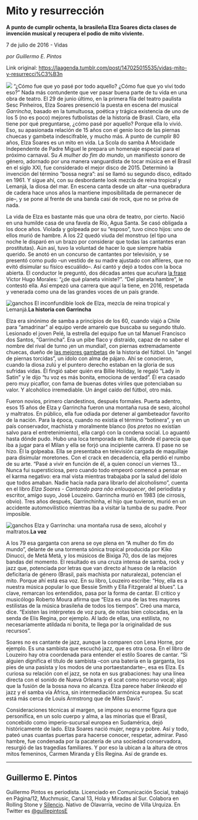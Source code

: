 # Mito y resurrección

**A punto de cumplir ochenta, la brasileña Elza Soares dicta clases de invención musical y recupera el podio de mito viviente.**

7 de julio de 2016 - Vidas

_por Guillermo E. Pintos_

Link original: https://laagenda.tumblr.com/post/147025015535/vidas-mito-y-resurrecci%C3%B3n

![](https://64.media.tumblr.com/bc20dcd9c2d618cb570fa88ddf6f2b03/tumblr_inline_pk0biaXAHS1t6q87u_500.jpg)
 “¿Cómo fue que yo pasé por todo aquello? ¿Cómo fue que yo viví todo eso?” Nada más contundente que ver pasar buena parte de tu vida en una obra de teatro. El 29 de junio último, en la primera fila del teatro paulista Sesc Pinheiros, Elza Soares presenció la puesta en escena del musical *Garrincha*, basado en la tumultuosa, poética y trágica existencia de uno de los 5 (no es poco) mejores futbolistas de la historia de Brasil. Claro, ella tiene por qué preguntarse, ¿cómo pasé por aquello? Porque ella lo vivió. Eso, su apasionada relación de 15 años con el genio loco de las piernas chuecas y gambeta indescifrable, y mucho más. A punto de cumplir 80 años, Elza Soares es un mito en vida. La Scola do samba A Mocidade Independente de Padre Miguel le prepara un homenaje especial para el próximo carnaval. Su *A mulher do fim do mundo*, un manifiesto sonoro de género, adornado por una manera vanguardista de tocar música en el Brasil en el siglo XXI, fue considerado el mejor disco de 2015. Determinó la invención del término “bossa negra”: así se llamó su segundo disco, editado en 1961. Y sigue ahí, con su desbordante look mezcla de reina tropical y Lemanjá, la diosa del mar. En escena canta desde un altar –una quebradura de cadera hace unos años la mantiene imposibilitada de permanecer de pie–, y se pone al frente de una banda casi de rock, que no se priva de nada.

La vida de Elza es bastante más que una obra de teatro, por cierto. Nació en una humilde casa de una favela de Río, Agua Santa. Se casó obligada a los doce años. Violada y golpeada por su “esposo”, tuvo cinco hijos: uno de ellos murió de hambre. A los 22 quedó viuda del monstruo (el tipo una noche le disparó en un brazo por considerar que todas las cantantes eran prostitutas). Aún así, tuvo la voluntad de hacer lo que siempre había querido. Se anotó en un concurso de cantantes por televisión, y se presentó como pudo –un vestido de su madre ajustado con alfileres, que no evitó disimular su físico escuálido–. Así cantó y dejó a todos con la boca abierta. El conductor le preguntó, dos décadas antes que acuñara [la frase](http://www.lanacion.com.ar/1906596-mexico-86-los-origenes-del-barrilete-cosmico-y-la-guerra-menotti-victor-hugo) Víctor Hugo Morales: “¿de qué planeta viniste?”. “Del planeta hambre”, le contestó ella. Así empezó una carrera que aquí la tiene, en 2016, respetada y venerada como una de las grandes voces de un país grande. 

  
![ganchos](https://64.media.tumblr.com/1a5268f49818d162f5592fe74d05ab40/tumblr_inline_pk0bialw2w1t6q87u_500.jpg) El inconfundible look de Elza, mezcla de reina tropical y Lemanjá.**La historia con Garrincha**

Elza era sinónimo de samba a principios de los 60, cuando viajó a Chile para “amadrinar” al equipo verde amarelo que buscaba su segundo título. Lesionado el joven Pelé, la estrella del equipo fue un tal Manuel Francisco dos Santos, “Garrincha”. Era un pibe flaco y distraído, capaz de no saber el nombre del rival de turno ¡en un mundial!, con piernas extremadamente chuecas, dueño de  [las mejores gambetas](https://www.youtube.com/watch?v=JeYyx87NWrU) de la historia del fútbol. Un “angel de piernas torcidas”, un ídolo con alma de pájaro. Ahí se conocieron, cuando la diosa zulú y el puntero derecho estaban en la gloria de sus sufridas vidas. Él fingió saber quién era Billie Holiday, le regaló “Lady in Satin” y le dijo “tu voz es más bonita, emociona de verdad”. Él era casado pero muy picaflor, con fama de buenas dotes viriles que potenciaban su valor. Y alcohólico irremediable. Un ángel caído del fútbol, otro más. 

Fueron novios, primero clandestinos, después formales. Puerta adentro, esos 15 años de Elza y Garrincha fueron una montaña rusa de sexo, alcohol y maltratos. En público, ella fue odiada por detener al gambeteador favorito de la nación. Para la época, cuando no existía el término “botinera”, y en un país conservador, machista y moralmente blanco (los *pretos* no existían salvo para el entretenimiento), ella cargó con la condena social. Lo aguantó hasta dónde pudo. Hubo una loca temporada en Italia, dónde él parecía que iba a jugar para el Milan y ella se forjó una incipiente carrera. El pase no se hizo. Él la golpeaba. Ella se presentaba en televisión cargada de maquillaje para disimular moretones. Con el crack en decadencia, ella perdió el rumbo de su arte. “Pasé a vivir en función de él, a quien conocí un viernes 13… Nunca fui supersticiosa, pero cuando todo empeoró comencé a pensar en el karma negativo: era mal vista mientras trabajaba por la salud del ídolo que todos amaban. Nadie hacía nada para librarlo del alcoholismo”, cuenta en el libro *Elza Soares - Cantando para não enlouquecer*, del periodista y escritor, amigo suyo, José Louzeiro. Garrincha murió en 1983 (de cirrosis, obvio). Tres años después, Garrinchinha, el hijo que tuvieron, murió en un accidente automovilístico mientras iba a visitar la tumba de su padre. Peor imposible. 

  
![ganchos](https://64.media.tumblr.com/41f7474c99d63574b9dc85682da8559c/tumblr_inline_pk0bibMtN41t6q87u_500.jpg) Elza y Garrincha: una montaña rusa de sexo, alcohol y maltratos.**La voz**

A los 79 esa garganta con arena se oye plena en “A mulher do fim do mundo”, delante de una tormenta sónica tropical producida por Kiko Dinucci, de Metá Metá, y los músicos de Bixiga 70, dos de las mejores bandas del momento. El resultado es una cruza intensa de samba, rock y jazz que, potenciada por letras que van directo al hueso de la relación deficitaria de género (Brasil, país machista por naturaleza), potencian el mito. Porque ahí está esa voz. En su libro, Louzeiro escribe: “Hoy, ella es a nuestra música popular lo que Bessie Smith y Ella Fitzgerald al blues”. La clave, remarcan los entendidos, pasa por la forma de cantar. El crítico y musicólogo Roberto Moura afirma que “Elza es una de las tres mayores estilistas de la música brasileña de todos los tiempos”. Creó una marca, dice. “Existen las intérpretes de voz pura, de notas bien colocadas, en la senda de Elis Regina, por ejemplo. Al lado de ellas, una estilista, no necesariamente atildada ni bonita, te llega por la originalidad de sus recursos”. 

Soares no es cantante de jazz, aunque la comparen con Lena Horne, por ejemplo. Es una sambista que escuchó jazz, que es otra cosa. En el libro de Louzeiro hay otra coordenada para entender el estilo Soares de cantar. “Si alguien dignifica el título de sambista –con una batería en la garganta, los pies de una pasista y los modos de una portaestandarte–, esa es Elza. Es curiosa su relación con el jazz, se nota en sus grabaciones: hay una línea directa con el sonido de Nueva Orleans y el scat como recurso vocal; algo que la fusión de la bossa nova no alcanza. Elza parece haber *linkeado* el jazz y el samba vía África, sin intermediación armónica europea. Su scat está más cerca de Louis Armstrong que de Miles Davis”.

Consideraciones técnicas al margen, se impone su enorme figura que personifica, en un solo cuerpo y alma, a las minorías que el Brasil, concebido como imperio-sucursal europea en Sudamérica, dejó históricamente de lado. Elza Soares nació mujer, negra y pobre. Así y todo, pateó unas cuantas puertas para hacerse conocer, respetar, admirar. Pasó hambre, fue condenada por la pacatería de una sociedad conservadora, resurgió de las tragedias familiares. Y por eso la ubican a la altura de otros mitos femeninos, Carmen Miranda y Elis Regina. Así de grande es. 

  




---

 Guillermo E. Pintos
--------------------

 Guillermo Pintos es periodista. Licenciado en Comunicación Social, trabajó en Página/12, Muchmusic, Canal 13, Hola y Miradas al Sur. Colabora en Rolling Stone y [Silencio](http://silencio.com.ar). Nativo de Olavarría, vecino de Villa Urquiza. En Twitter es [@guillepintosE](https://twitter.com/guillepintose)

